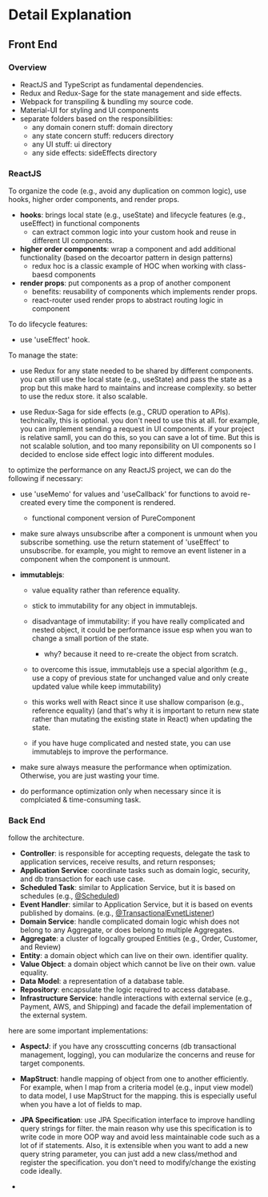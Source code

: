 # Detail Explanation

## Front End 

### Overview

- ReactJS and TypeScript as fundamental dependencies.
- Redux and  Redux-Sage for the state management and side effects.
- Webpack for transpiling & bundling my source code.
- Material-UI for styling and UI components
- separate folders based on the responsibilities:
  * any domain conern stuff: domain directory
  * any state concern stuff: reducers directory
  * any UI stuff: ui directory
  * any side effects: sideEffects directory

### ReactJS

To organize the code (e.g., avoid any duplication on common logic), use hooks, higher order components, and render props.

  - __hooks__: brings local state (e.g., useState) and lifecycle features (e.g., useEffect) in functional components
    * can extract common logic into your custom hook and reuse in different UI components.
  - __higher order components__: wrap a component and add additional functionality (based on the decoartor pattern in design patterns)
    * redux hoc is a classic example of HOC when working with class-baesd components
  - __render props__: put components as a prop of another component
    * benefits: reusability of components which implements render props.
    * react-router used render props to abstract routing logic in <Route> component
  
To do lifecycle features:
  
  - use 'useEffect' hook.
  
To manage the state:
  
  - use Redux for any state needed to be shared by different components. you can still use the local state (e.g., useState) and pass the state as a prop but this make hard to maintains and increase complexity.
    so better to use the redux store. it also scalable.
  
  - use Redux-Saga for side effects (e.g., CRUD operation to APIs). technically, this is optional. you don't need to use this at all. for example, you can implement sending a request in UI components. if your project is relative samll, you can do this, so you can save a lot of time.
    But this is not scalable solution, and too many reponsibility on UI components so I decided to enclose side effect logic into different modules. 
  
to optimize the performance on any ReactJS project, we can do the following if necessary: 

  - use 'useMemo' for values and 'useCallback' for functions to avoid re-created every time the component is rendered.
  
    - functional component version of PureComponent
  
  - make sure always unsubscribe after a component is unmount when you subscribe something. use the return statement of 'useEffect' to unsubscribe. for example, you might
    to remove an event listener in a component when the component is unmount. 
  
  - __immutablejs__: 
    - value equality rather than reference equality.
    - stick to immutability for any object in immutablejs.
    - disadvantage of immutability: if you have really complicated and nested object, it could be performance issue esp when you wan to change a small portion of the state.
      - why? because it need to re-create the object from scratch. 
    - to overcome this issue, immutablejs use a special algorithm (e.g., use a copy of previous state for unchanged value and only create updated value while keep immutability)
  
    - this works well with React since it use shallow comparison (e.g., reference equality) (and that's why it is important to return new state rather than mutating the existing state in React) when updating the state.
    
    - if you have huge complicated and nested state, you can use immutablejs to improve the performance. 
  
  - make sure always measure the performance when optimization. Otherwise, you are just wasting your time. 
  
  - do performance optimization only when necessary since it is complciated & time-consuming task.
  
### Back End
  
follow the architecture. 
  
  - __Controller__: is responsible for accepting requests, delegate the task to application services, receive results, and return responses;
  - __Application Service__: coordinate tasks such as domain logic, security, and db transaction for each use case.
  - __Scheduled Task__: similar to Application Service, but it is based on schedules (e.g., [@Scheduled](https://docs.spring.io/spring-framework/docs/current/javadoc-api/org/springframework/scheduling/annotation/Scheduled.html))
  - __Event Handler__: similar to Application Service, but it is based on events published by domains. (e.g., [@TransactionalEvnetListener](https://docs.spring.io/spring-framework/docs/current/javadoc-api/org/springframework/transaction/event/TransactionalEventListener.html))
  - __Domain Service__: handle complicated domain logic whish does not belong to any Aggregate, or does belong to multiple Aggregates.
  - __Aggregate__: a cluster of logcally grouped Entities (e.g., Order, Customer, and Review)
  - __Entity__: a domain object which can live on their own. identifier quality.
  - __Value Object__: a domain object which cannot be live on their own. value equality. 
  - __Data Model__: a representation of a database table.
  - __Repository__: encapsulate the logic required to access database.
  - __Infrastructure Service__: handle interactions with external service (e.g., Payment, AWS, and Shipping) and facade the defail implementation of the external system.
 
 here are some important implementations:
 
 - __AspectJ__: if you have any crosscutting concerns (db transactional management, logging), you can modularize the concerns and reuse for target components.
 
 - __MapStruct__: handle mapping of object from one to another efficiently. For example, when I map from a criteria model (e.g., input view model) to data model, I use MapStruct for the mapping. this is especially useful when you have a lot of fields to map.
 
 - __JPA Specification__: use JPA Specification interface to improve handling query strings for filter. the main reason why use this specification is to write code in more OOP way and avoid less maintainable code such as a lot of if statements. Also, it is extensible when you want to add a new query string parameter, you can just add a new class/method and register the specification. you don't need to modify/change the existing code ideally.
 
 - 
  
 
 
 
 
  
  
